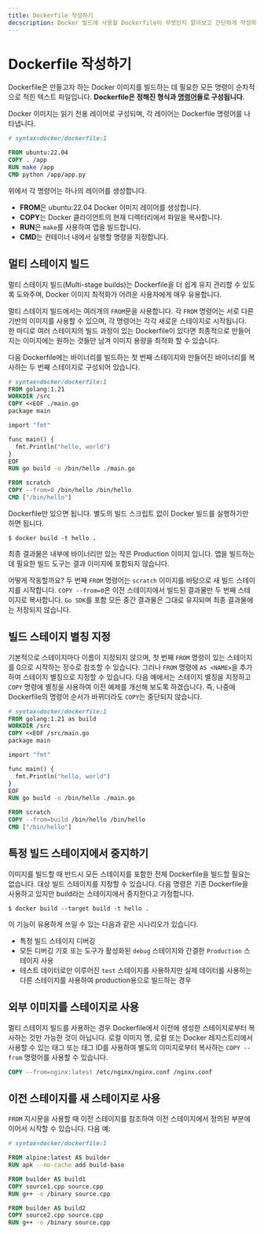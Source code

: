 ```yaml
---
title: Dockerfile 작성하기
decscription: Docker 빌드에 사용할 Dockerfile이 무엇인지 알아보고 간단하게 작성하는 방법까지 알아봅시다.
---
```


# Dockerfile 작성하기

Dockerfile은 만들고자 하는 Docker 이미지를 빌드하는 데 필요한 모든 명령이 순차적으로 적힌 텍스트 파일입니다. **Dockerfile은 정해진 형식과 [명령어](https://docs.docker.com/reference/dockerfile/)들로 구성됩니다**.

Docker 이미지는 읽기 전용 레이어로 구성되며, 각 레이어는 Dockerfile 명령어를 나타냅니다.

```dockerfile
# syntax=docker/dockerfile:1

FROM ubuntu:22.04
COPY . /app
RUN make /app
CMD python /app/app.py
```

위에서 각 명령어는 하나의 레이어를 생성합니다.

- **FROM**은 ubuntu:22.04 Docker 이미지 레이어를 생성합니다.
- **COPY**는 Docker 클라이언트의 현재 디렉터리에서 파일을 복사합니다.
- **RUN**은 `make`를 사용하여 앱을 빌드합니다.
- **CMD**는 컨테이너 내에서 실행할 명령을 지정합니다.

## 멀티 스테이지 빌드

멀티 스테이지 빌드(Multi-stage builds)는 Dockerfile을 더 쉽게 유지 관리할 수 있도록 도와주며, Docker 이미지 최적화가 어려운 사용자에게 매우 유용합니다.

멀티 스테이지 빌드에서는 여러개의 `FROM`문을 사용합니다. 각 `FROM` 명령어는 서로 다른 기반의 이미지를 사용할 수 있으며, 각 명령어는 각각 새로운 스테이지로 시작됩니다.\
한 마디로 여러 스테이지의 빌드 과정이 있는 Dockerfile이 있다면 최종적으로 만들어지는 이미지에는 원하는 것들만 남겨 이미지 용량을 최적화 할 수 있습니다.

다음 Dockerfile에는 바이너리를 빌드하는 첫 번째 스테이지와 만들어진 바이너리를 복사하는 두 번째 스테이지로 구성되어 있습니다.

```dockerfile
# syntax=docker/dockerfile:1
FROM golang:1.21
WORKDIR /src
COPY <<EOF ./main.go
package main

import "fmt"

func main() {
  fmt.Println("hello, world")
}
EOF
RUN go build -o /bin/hello ./main.go

FROM scratch
COPY --from=0 /bin/hello /bin/hello
CMD ["/bin/hello"]
```

Dockerfile만 있으면 됩니다. 별도의 빌드 스크립트 없이 Docker 빌드를 실행하기만 하면 됩니다.

```shell
$ docker build -t hello .
```

최종 결과물은 내부에 바이너리만 있는 작은 Production 이미지 입니다. 앱을 빌드하는 데 필요한 빌드 도구는 결과 이미지에 포함되지 않습니다.

어떻게 작동할까요? 두 번째 `FROM` 명령어는 `scratch` 이미지를 바탕으로 새 빌드 스테이지를 시작합니다. `COPY --from=0`은 이전 스테이지에서 빌드된 결과물만 두 번째 스테이지로 복사합니다. `Go SDK`를 포함 모든 중간 결과물은 그대로 유지되며 최종 결과물에는 저장되지 않습니다.

## 빌드 스테이지 별칭 지정

기본적으로 스테이지마다 이름이 지정되지 않으며, 첫 번째 `FROM` 명령이 있는 스테이지를 0으로 시작하는 정수로 참조할 수 있습니다. 그러나 `FROM` 명령에 `AS <NAME>`을 추가하여 스테이지 별칭으로 지정할 수 있습니다. 다음 예에서는 스테이지 별칭을 지정하고 `COPY` 명령에 별칭을 사용하여 이전 예제를 개선해 보도록 하겠습니다. 즉, 나중에 Dockerfile의 명령어 순서가 바뀌더라도 `COPY`는 중단되지 않습니다.

```dockerfile
# syntax=docker/dockerfile:1
FROM golang:1.21 as build
WORKDIR /src
COPY <<EOF /src/main.go
package main

import "fmt"

func main() {
  fmt.Println("hello, world")
}
EOF
RUN go build -o /bin/hello ./main.go

FROM scratch
COPY --from=build /bin/hello /bin/hello
CMD ["/bin/hello"]
```

## 특정 빌드 스테이지에서 중지하기

이미지를 빌드할 때 반드시 모든 스테이지를 포함한 전체 Dockerfile을 빌드할 필요는 없습니다. 대상 빌드 스테이지를 지정할 수 있습니다. 다음 명령은 기존 Dockerfile을 사용하고 있지만 build라는 스테이지에서 중지한다고 가정합니다.

```shell
$ docker build --target build -t hello .
```

이 기능이 유용하게 쓰일 수 있는 다음과 같은 시나리오가 있습니다.

- 특정 빌드 스테이지 디버깅
- 모든 디버깅 기호 또는 도구가 활성화된 `debug` 스테이지와 간결한 `Production` 스테이지 사용
- 테스트 데이터로만 이루어진 `test` 스테이지를 사용하지만 실제 데이터를 사용하는 다른 스테이지를 사용하여 production용으로 빌드하는 경우

## 외부 이미지를 스테이지로 사용

멀티 스테이지 빌드를 사용하는 경우 Dockerfile에서 이전에 생성한 스테이지로부터 복사하는 것만 가능한 것이 아닙니다. 로컬 이미지 명, 로컬 또는 Docker 레지스트리에서 사용할 수 있는 태그 또는 태그 ID를 사용하여 별도의 이미지로부터 복사하는 `COPY --from` 명령어를 사용할 수 있습니다.

```dockerfile
COPY --from=nginx:latest /etc/nginx/nginx.conf /nginx.conf
```

## 이전 스테이지를 새 스테이지로 사용

`FROM` 지시문을 사용할 때 이전 스테이지를 참조하여 이전 스테이지에서 정의된 부분에 이어서 시작할 수 있습니다. 다음 예:

```dockerfile
# syntax=docker/dockerfile:1

FROM alpine:latest AS builder
RUN apk --no-cache add build-base

FROM builder AS build1
COPY source1.cpp source.cpp
RUN g++ -o /binary source.cpp

FROM builder AS build2
COPY source2.cpp source.cpp
RUN g++ -o /binary source.cpp
```
